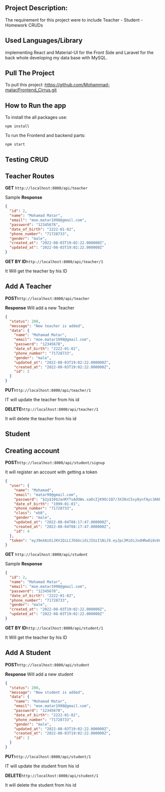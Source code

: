 ## Project Description:

The requirement for this project were to include Teacher - Student - Homework CRUDs

## Used Languages/Library

implementing React and Material-UI for the Front Side and Laravel for the back whole developing my data base with MySQL.

## Pull The Project

To pull this project :https://github.com/Mohammad-matar/Frontend_Cirrus.git

## How to Run the app

To install the all packages use:

```cli
npm install
```

To run the Frontend and backend parts:

```cli
npm start
```

## Testing CRUD

## Teacher Routes

**GET** `http://localhost:8000/api/teacher`

Sample **Response**

```json
{
  "id": 2,
  "name": "Mohamad Matar",
  "email": "moe.matar1998@gmail.com",
  "password": "12345678",
  "date_of_birth": "2222-01-02",
  "phone_number": "71728733",
  "gender": "male",
  "created_at": "2022-08-03T19:02:22.000000Z",
  "updated_at": "2022-08-03T19:02:22.000000Z"
}
```

**GET BY ID**`http://localhost:8000/api/teacher/1`

It Will get the teacher by his ID

## Add A Teacher

**POST**`http://localhost:8000/api/teacher`

**Response** Will add a new Teacher

```json
{
  "status": 200,
  "message": "New teacher is added",
  "data": {
    "name": "Mohamad Matar",
    "email": "moe.matar1998@gmail.com",
    "password": "12345678",
    "date_of_birth": "2222-01-02",
    "phone_number": "71728733",
    "gender": "male",
    "updated_at": "2022-08-03T19:02:22.000000Z",
    "created_at": "2022-08-03T19:02:22.000000Z",
    "id": 2
  }
}
```

**PUT**`http://localhost:8000/api/teacher/1`

IT will update the teacher from his id

**DELETE**`http://localhost:8000/api/teacher/1`

It will delete the teacher from his id

## Student

## Creating account

**POST**`http://localhost:8000/api/student/signup`

It will register an account with getting a token

```json
{
  "user": {
    "name": "Mohamad",
    "email": "matar99@gmail.com",
    "password": "$2y$10$JanRYTsAdUWu.xaDcZjK9Oc1Q7/3X38xC5sy8ynfAyc3A6EwKXbey",
    "date_of_birth": "1999-01-01",
    "phone_number": "71728733",
    "class": "eb8",
    "gender": "male",
    "updated_at": "2022-08-04T08:17:47.000000Z",
    "created_at": "2022-08-04T08:17:47.000000Z",
    "id": 4
  },
  "token": "eyJ0eXAiOiJKV1QiLCJhbGciOiJIUzI1NiJ9.eyJpc3MiOiJodHRwOi8vbG9jYWxob3N0OjgwMDAvYXBpL3N0dWRlbnQvcmVnaXN0ZXIiLCJpYXQiOjE2NTk2MDEwNjcsImV4cCI6MTY1OTYwNDY2NywibmJmIjoxNjU5NjAxMDY3LCJqdGkiOiJDYlI1TG1zUzdTcFlUZmJuIiwic3ViIjoiNCIsInBydiI6IjljNDI5ZTZhNjBjZDUyODU0NzNmMmM4YmM3MDFlYzA5NDhkZjRkOGMifQ.xiPCM4zXF3AVU4wniciDE5luenl1IxFN91kooPzIqOE"
}
```

**GET** `http://localhost:8000/api/student`

Sample **Response**

```json
{
  "id": 2,
  "name": "Mohamad Matar",
  "email": "moe.matar1998@gmail.com",
  "password": "12345678",
  "date_of_birth": "2222-01-02",
  "phone_number": "71728733",
  "gender": "male",
  "created_at": "2022-08-03T19:02:22.000000Z",
  "updated_at": "2022-08-03T19:02:22.000000Z"
}
```

**GET BY ID**`http://localhost:8000/api/student/1`

It Will get the teacher by his ID

## Add A Student

**POST**`http://localhost:8000/api/student`

**Response** Will add a new student

```json
{
  "status": 200,
  "message": "New student is added",
  "data": {
    "name": "Mohamad Matar",
    "email": "moe.matar1998@gmail.com",
    "password": "12345678",
    "date_of_birth": "2222-01-02",
    "phone_number": "71728733",
    "gender": "male",
    "updated_at": "2022-08-03T19:02:22.000000Z",
    "created_at": "2022-08-03T19:02:22.000000Z",
    "id": 2
  }
}
```

**PUT**`http://localhost:8000/api/student/1`

IT will update the student from his id

**DELETE**`http://localhost:8000/api/student/1`

It will delete the student from his id
